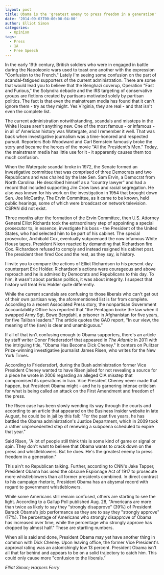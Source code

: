 ```yaml
---
layout: post
title: Obama is the 'greatest enemy to press freedom in a generation'
date: '2014-09-03T00:00:00-04:00'
author: Elliot Simon
categories:
  - Opinion
tags:
  - Press
  - 1A
  - Free Speech
---
```

In the early 19th century, British soldiers who were in engaged in battle during the Napoleonic wars used to toast one another with the expression "Confusion to the French." Lately I'm seeing some confusion on the part of scandal-fatigued supporters of the current administration. There are some that would lead you to believe that the Benghazi coverup, Operation "Fast and Furious," the Solyndra debacle and the IRS targeting of conservative groups are fictions created by partisans motivated solely by partisan politics. The fact is that even the mainstream media has found that it can't ignore them - try as they might. Yes Virginia, they are real - and that isn't even the complete list.

The current administration notwithstanding, scandals and missteps in the White House aren't anything new. One of the most famous - or infamous - in all of American history was Watergate, and I remember it well. That was back when investigative journalism was a time-honored and respected pursuit. Reporters Bob Woodward and Carl Bernstein famously broke the story and became the heroes of the movie "All the President's Men." Today, the mainstream media has little use for it - it apparently causes them too much confusion.

When the Watergate scandal broke in 1972, the Senate formed an investigative committee that was comprised of three Democrats and two Republicans and was chaired by the late Sen. Sam Ervin, a Democrat from North Carolina. He described himself as a "country lawyer" and had a record that included supporting Jim Crow laws and racial segregation. He also was known for his work on the investigation in 1954 that brought down Sen. Joe McCarthy. The Ervin Committee, as it came to be known, held public hearings, some of which were broadcast on network television. CSPAN did not exist.

Three months after the formation of the Ervin Committee, then U.S. Attorney General Elliot Richards took the extraordinary step of appointing a special prosecutor to, in essence, investigate his boss - the President of the United States, who had selected him to be part of his cabinet. The special prosecutor, Archibald Cox, eventually subpoenaed the now infamous White House tapes. President Nixon reacted by demanding that Richardson fire Cox. Richardson refused to comply and instead resigned his cabinet post.  The president then fired Cox and the rest, as they say, is history.

I invite you to compare the actions of Elliot Richardson to his present-day counterpart Eric Holder. Richardson's actions were courageous and above reproach and he is admired by Democrats and Republicans to this day. To him, it wasn't about partisan politics, it was about integrity. I suspect that history will treat Eric Holder quite differently.

While the current scandals are confusing to those liberals who can't get out of their own partisan way, the aforementioned list is far from complete. According to a recent Associated Press story, the nonpartisan Government Accountability Office has reported that "the Pentagon broke the law when it swapped Army Sgt. Bowe Bergdahl, a prisoner in Afghanistan for five years, for five Taliban leaders." The article quotes the GAO report, "In our view, the meaning of the (law) is clear and unambiguous."

If all of that isn't confusing enough to Obama supporters, there's an article by staff writer Conor Friedersdorf that appeared in _The Atlantic_ in 2011 with the intriguing title, "Obama Has Become Dick Cheney." It centers on Pulitzer Prize-winning investigative journalist James Risen, who writes for the New York Times.

According to Friedersdorf, during the Bush administration former Vice President Cheney wanted to have Risen jailed for not revealing a source for a piece he wrote in 2006 regarding an alleged CIA misstep that compromised its operations in Iran. Vice President Cheney never made that happen, but President Obama might - and he is garnering intense criticism for what is being called an attack on the First Amendment and freedom of the press.

The Risen case has been slowly wending its way through the courts and according to an article that appeared on the Business Insider website in late August, he could be in jail by this fall: "For the past five years, he has battled the Obama administration's Justice Department, which in 2009 took a rather unprecedented step of renewing a subpoena scheduled to expire that year."

Said Risen, "A lot of people still think this is some kind of game or signal or spin. They don't want to believe that Obama wants to crack down on the press and whistleblowers. But he does. He's the greatest enemy to press freedom in a generation."

This ain't no Republican talking. Further, according to CNN's Jake Tapper, President Obama has used the obscure Espionage Act of 1917 to prosecute more whistleblowers than all former presidents combined. In direct contrast to his campaign rhetoric, President Obama has an abysmal record with regard to government whistleblowers.

While some Americans still remain confused, others are starting to see the light.  According to a Gallup Poll published Aug. 28, "Americans are more than twice as likely to say they "strongly disapprove" (39%) of President Barack Obama's job performance as they are to say they "strongly approve" (17%). The percentage of Americans who strongly disapprove of Obama has increased over time, while the percentage who strongly approve has dropped by almost half."  These are startling numbers.

When all is said and done, President Obama may yet have another thing in common with Dick Cheney. Upon leaving office, the former Vice President's approval rating was an astonishingly low 13 percent. President Obama isn't all that far behind and appears to be on a solid trajectory to catch him. This could only cause more "confusion to the liberals."

_Elliot Simon; Harpers Ferry_